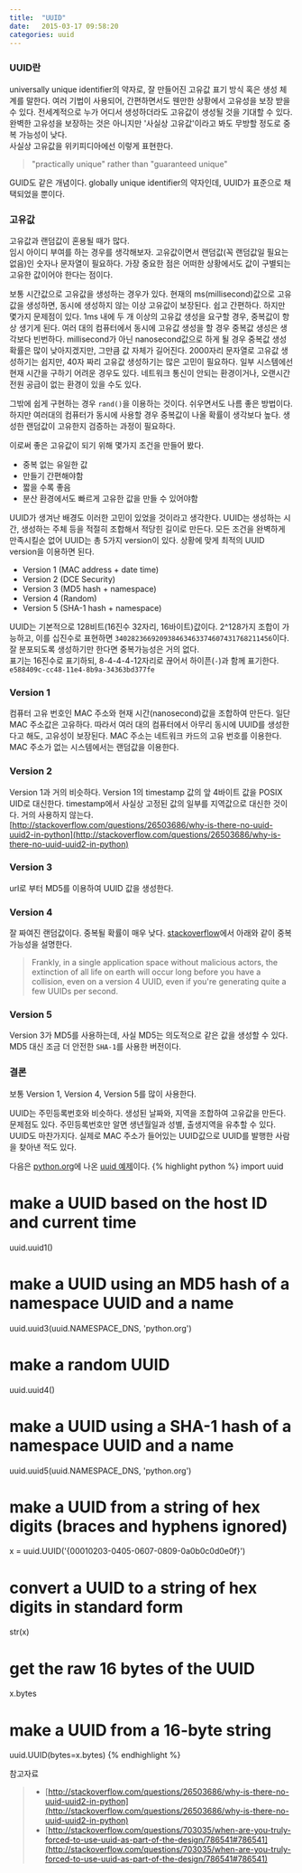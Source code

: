 ```yaml
---
title:  "UUID"
date:   2015-03-17 09:58:20
categories: uuid
---
```



### UUID란  

universally unique identifier의 약자로, 잘 만들어진 고유값 표기 방식 혹은 생성 체계를 말한다. 여러 기법이 사용되어, 간편하면서도 웬만한 상황에서 고유성을 보장 받을 수 있다. 전세계적으로 누가 어디서 생성하더라도 고유값이 생성될 것을 기대할 수 있다. 완벽한 고유성을 보장하는 것은 아니지만 '사실상 고유값'이라고 봐도 무방할 정도로 중복 가능성이 낮다.  
사실상 고유값을 위키피디아에선 이렇게 표현한다.

 > "practically unique" rather than "guaranteed unique"
  
GUID도 같은 개념이다. globally unique identifier의 약자인데, UUID가 표준으로 채택되었을 뿐이다.  
  
### 고유값  
  
고유값과 랜덤값이 혼용될 때가 많다.  
임시 아이디 부여를 하는 경우를 생각해보자. 고유값이면서 랜덤값(꼭 랜덤값일 필요는 없음)인 숫자나 문자열이 필요하다. 가장 중요한 점은 어떠한 상황에서도 값이 구별되는 고유한 값이어야 한다는 점이다. 
  
보통 시간값으로 고유값을 생성하는 경우가 있다. 현재의 ms(millisecond)값으로 고유값을 생성하면, 동시에 생성하지 않는 이상 고유값이 보장된다. 쉽고 간편하다. 하지만 몇가지 문제점이 있다. 1ms 내에 두 개 이상의 고유값 생성을 요구할 경우, 중복값이 항상 생기게 된다. 여러 대의 컴퓨터에서 동시에 고유값 생성을 할 경우 중복값 생성은 생각보다 빈번하다. millisecond가 아닌 nanosecond값으로 하게 될 경우 중복값 생성 확률은 많이 낮아지겠지만, 그만큼 값 자체가 길어진다. 2000자리 문자열로 고유값 생성하기는 쉽지만, 40자 짜리 고유값 생성하기는 많은 고민이 필요하다. 일부 시스템에선 현재 시간을 구하기 어려운 경우도 있다. 네트워크 통신이 안되는 환경이거나, 오랜시간 전원 공급이 없는 환경이 있을 수도 있다. 

그밖에 쉽게 구현하는 경우 `rand()`을 이용하는 것이다. 쉬우면서도 나름 좋은 방법이다. 하지만 여러대의 컴퓨터가 동시에 사용할 경우 중복값이 나올 확률이 생각보다 높다. 생성한 랜덤값이 고유한지 검증하는 과정이 필요하다.  
  

이로써 좋은 고유값이 되기 위해 몇가지 조건을 만들어 봤다.
  
 - 중복 없는 유일한 값
 - 만들기 간편해야함
 - 짧을 수록 좋음
 - 분산 환경에서도 빠르게 고유한 값을 만들 수 있어야함

UUID가 생겨난 배경도 이러한 고민이 있었을 것이라고 생각한다. UUID는 생성하는 시간, 생성하는 주체 등을 적절히 조합해서 적당힌 길이로 만든다. 모든 조건을 완벽하게 만족시킬순 없어 UUID는 총 5가지 version이 있다. 상황에 맞게 최적의 UUID version을 이용하면 된다.  
  
 - Version 1 (MAC address + date time)
 - Version 2 (DCE Security)
 - Version 3 (MD5 hash + namespace)
 - Version 4 (Random)
 - Version 5 (SHA-1 hash + namespace)

UUID는 기본적으로 128비트(16진수 32자리, 16바이트)값이다. 2^128가지 조합이 가능하고, 이를 십진수로 표현하면 `340282366920938463463374607431768211456`이다. 잘 분포되도록 생성하기만 한다면 중복가능성은 거의 없다.  
표기는 16진수로 표기하되, 8-4-4-4-12자리로 끊어서 하이픈(`-`)과 함께 표기한다.  
`e588409c-cc48-11e4-8b9a-34363bd377fe`


### Version 1
컴퓨터 고유 번호인 MAC 주소와 현재 시간(nanosecond)값을 조합하여 만든다. 일단 MAC 주소값은 고유하다. 따라서 여러 대의 컴퓨터에서 아무리 동시에 UUID를 생성한다고 해도, 고유성이 보장된다. MAC 주소는 네트워크 카드의 고유 번호를 이용한다. MAC 주소가 없는 시스템에서는 랜덤값을 이용한다.  
  
### Version 2  
Version 1과 거의 비슷하다. Version 1의 timestamp 값의 앞 4바이트 값을 POSIX UID로 대신한다. timestamp에서 사실상 고정된 값의 일부를 지역값으로 대신한 것이다. 거의 사용하지 않는다.
[http://stackoverflow.com/questions/26503686/why-is-there-no-uuid-uuid2-in-python](http://stackoverflow.com/questions/26503686/why-is-there-no-uuid-uuid2-in-python)

### Version 3
url로 부터 MD5를 이용하여 UUID 값을 생성한다. 

### Version 4  
잘 짜여진 랜덤값이다. 중복될 확률이 매우 낮다. [stackoverflow](http://stackoverflow.com/questions/703035/when-are-you-truly-forced-to-use-uuid-as-part-of-the-design/786541#786541)에서 아래와 같이 중복 가능성을 설명한다.

 > Frankly, in a single application space without malicious actors, the extinction of all life on earth will occur long before you have a collision, even on a version 4 UUID, even if you're generating quite a few UUIDs per second.


### Version 5
Version 3가 MD5를 사용하는데, 사실 MD5는 의도적으로 같은 값을 생성할 수 있다. MD5 대신 조금 더 안전한 `SHA-1`를 사용한 버전이다.


### 결론
보통 Version 1, Version 4, Version 5를 많이 사용한다. 

UUID는 주민등록번호와 비슷하다. 생성된 날짜와, 지역을 조합하여 고유값을 만든다. 문제점도 있다. 주민등록번호만 알면 생년월일과 성별, 출생지역을 유추할 수 있다. UUID도 마찬가지다. 실제로 MAC 주소가 들어있는 UUID값으로 UUID를 발행한 사람을 찾아낸 적도 있다.


다음은 [python.org](https://docs.python.org/)에 나온 [uuid 예제](https://docs.python.org/2/library/uuid.html)이다.
{% highlight python %}
import uuid

# make a UUID based on the host ID and current time
uuid.uuid1()

# make a UUID using an MD5 hash of a namespace UUID and a name
uuid.uuid3(uuid.NAMESPACE_DNS, 'python.org')

# make a random UUID
uuid.uuid4()

# make a UUID using a SHA-1 hash of a namespace UUID and a name
uuid.uuid5(uuid.NAMESPACE_DNS, 'python.org')

# make a UUID from a string of hex digits (braces and hyphens ignored)
x = uuid.UUID('{00010203-0405-0607-0809-0a0b0c0d0e0f}')

# convert a UUID to a string of hex digits in standard form
str(x)

# get the raw 16 bytes of the UUID
x.bytes

# make a UUID from a 16-byte string
uuid.UUID(bytes=x.bytes)
{% endhighlight %}


참고자료  

 > - [http://stackoverflow.com/questions/26503686/why-is-there-no-uuid-uuid2-in-python](http://stackoverflow.com/questions/26503686/why-is-there-no-uuid-uuid2-in-python)
 > - [http://stackoverflow.com/questions/703035/when-are-you-truly-forced-to-use-uuid-as-part-of-the-design/786541#786541](http://stackoverflow.com/questions/703035/when-are-you-truly-forced-to-use-uuid-as-part-of-the-design/786541#786541)